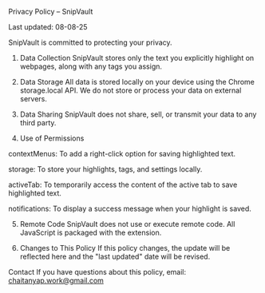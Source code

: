 Privacy Policy – SnipVault

Last updated: 08-08-25

SnipVault is committed to protecting your privacy.

1. Data Collection
SnipVault stores only the text you explicitly highlight on webpages, along with any tags you assign.

2. Data Storage
All data is stored locally on your device using the Chrome storage.local API. We do not store or process your data on external servers.

3. Data Sharing
SnipVault does not share, sell, or transmit your data to any third party.

4. Use of Permissions

contextMenus: To add a right-click option for saving highlighted text.

storage: To store your highlights, tags, and settings locally.

activeTab: To temporarily access the content of the active tab to save highlighted text.

notifications: To display a success message when your highlight is saved.

5. Remote Code
SnipVault does not use or execute remote code. All JavaScript is packaged with the extension.

6. Changes to This Policy
If this policy changes, the update will be reflected here and the "last updated" date will be revised.

Contact
If you have questions about this policy, email: chaitanyap.work@gmail.com
